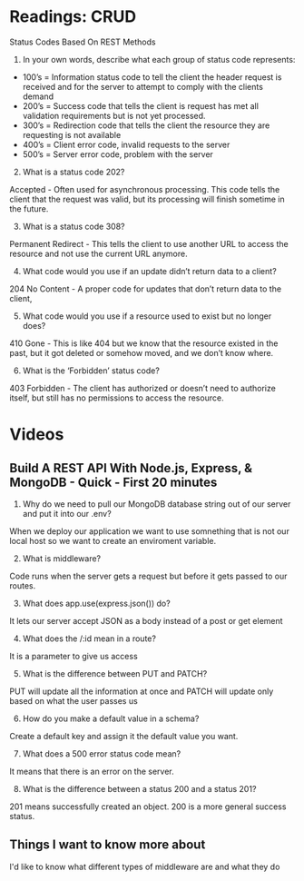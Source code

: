 # Readings: CRUD

Status Codes Based On REST Methods

1. In your own words, describe what each group of status code represents:

- 100’s = Information status code to tell the client the header request is received and for the server to attempt to comply with the clients demand
- 200’s = Success code that tells the client is request has met all validation requirements but is not yet processed.
- 300’s = Redirection code that tells the client the resource they are requesting is not available
- 400’s = Client error code, invalid requests to the server
- 500’s = Server error code, problem with the server

2. What is a status code 202?

Accepted - Often used for asynchronous processing. This code tells the client that the request was valid, but its processing will finish sometime in the future. 

3. What is a status code 308?

Permanent Redirect - This tells the client to use another URL to access the resource and not use the current URL anymore. 

4. What code would you use if an update didn’t return data to a client?

204 No Content - A proper code for updates that don’t return data to the client,

5. What code would you use if a resource used to exist but no longer does?

410 Gone - This is like 404 but we know that the resource existed in the past, but it got deleted or somehow moved, and we don’t know where.

6. What is the ‘Forbidden’ status code?

403 Forbidden - The client has authorized or doesn’t need to authorize itself, but still has no permissions to access the resource.

# Videos

## Build A REST API With Node.js, Express, & MongoDB - Quick - First 20 minutes

1. Why do we need to pull our MongoDB database string out of our server and put it into our .env?

When we deploy our application we want to use somnething that is not our local host so we want to create an enviroment variable.

2. What is middleware?

Code runs when the server gets a request but before it gets passed to our routes.

3. What does app.use(express.json()) do?

It lets our server accept JSON as a body instead of a post or get element

4. What does the /:id mean in a route?

It is a parameter to give us access

5. What is the difference between PUT and PATCH?

PUT will update all the information at once and PATCH will update only based on what the user passes us

6. How do you make a default value in a schema?

Create a default key and assign it the default value you want.

7. What does a 500 error status code mean?

It means that there is an error on the server.

8. What is the difference between a status 200 and a status 201?

201 means successfully created an object. 200 is a more general success status.

## Things I want to know more about

I'd like to know what different types of middleware are and what they do
